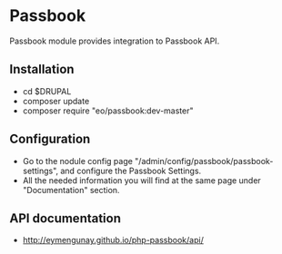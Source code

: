 Passbook
================================================================================
Passbook module provides integration to Passbook API.

Installation
--------------------------------------------------------------------------------
  - cd $DRUPAL
  - composer update
  - composer require "eo/passbook:dev-master"
    
Configuration
--------------------------------------------------------------------------------
  - Go to the nodule config page "/admin/config/passbook/passbook-settings", and configure the Passbook Settings.
  - All the needed information you will find at the same page under "Documentation" section.
  
API documentation
--------------------------------------------------------------------------------
  - http://eymengunay.github.io/php-passbook/api/